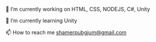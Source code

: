🔭 I’m currently working on HTML, CSS, NODEJS, C#, Unity

🌱 I’m currently learning Unity

📫 How to reach me shamerpubgjum@gmail.com

